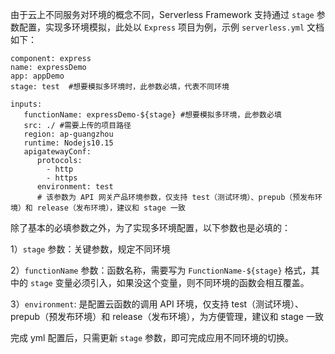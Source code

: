 
由于云上不同服务对环境的概念不同，Serverless Framework 支持通过 `stage` 参数配置，实现多环境模拟，此处以 `Express` 项目为例，示例 `serverless.yml` 文档如下：

```
component: express
name: expressDemo
app: appDemo
stage: test  #想要模拟多环境时，此参数必填，代表不同环境

inputs: 
   functionName: expressDemo-${stage} #想要模拟多环境，此参数必填
   src: ./ #需要上传的项目路径
   region: ap-guangzhou
   runtime: Nodejs10.15
   apigatewayConf:
      protocols:
        - http
        - https
      environment: test 
      # 该参数为 API 网关产品环境参数，仅支持 test（测试环境）、prepub（预发布环境）和 release（发布环境），建议和 stage 一致
```

除了基本的必填参数之外，为了实现多环境配置，以下参数也是必填的：

1）`stage` 参数：关键参数，规定不同环境

2）`functionName` 参数：函数名称，需要写为 `FunctionName-${stage}` 格式，其中的 `stage` 变量必须引入，如果没这个变量，则不同环境的函数会相互覆盖。

3）`environment`: 是配置云函数的调用 API 环境，仅支持 test（测试环境）、prepub（预发布环境）和 release（发布环境），为方便管理，建议和 stage 一致

完成 yml 配置后，只需更新 `stage` 参数，即可完成应用不同环境的切换。
